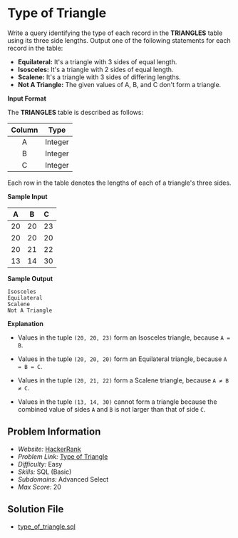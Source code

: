 # Type of Triangle

Write a query identifying the type of each record in the **TRIANGLES** table using its three side lengths. Output one of the following statements for each record in the table:

- **Equilateral:** It's a triangle with 3 sides of equal length.
- **Isosceles:** It's a triangle with 2 sides of equal length.
- **Scalene:** It's a triangle with 3 sides of differing lengths.
- **Not A Triangle:** The given values of A, B, and C don't form a triangle.

**Input Format**

The **TRIANGLES** table is described as follows:

| Column    | Type      |
|:---------:|:---------:|
| A         | Integer   |
| B         | Integer   |
| C         | Integer   |

Each row in the table denotes the lengths of each of a triangle's three sides.

**Sample Input**

| A     | B     | C     |
|:-----:|:-----:|:------|
| 20    | 20    | 23    |
| 20    | 20    | 20    |
| 20    | 21    | 22    |
| 13    | 14    | 30    |

**Sample Output**

```
Isosceles
Equilateral
Scalene
Not A Triangle
```

**Explanation**

- Values in the tuple `(20, 20, 23)` form an Isosceles triangle, because `A = B`.

- Values in the tuple `(20, 20, 20)` form an Equilateral triangle, because `A = B = C`.

- Values in the tuple `(20, 21, 22)` form a Scalene triangle, because `A ≠ B ≠ C`.

- Values in the tuple `(13, 14, 30)` cannot form a triangle because the combined value of sides `A` and `B` is not larger than that of side `C`.

## Problem Information

- *Website:* [HackerRank](https://www.hackerrank.com/)
- *Problem Link:* [Type of Triangle](https://www.hackerrank.com/challenges/what-type-of-triangle/problem)
- *Difficulty:* Easy
- *Skills:* SQL (Basic)
- *Subdomains:* Advanced Select
- *Max Score:* 20

## Solution File

- [type_of_triangle.sql]()